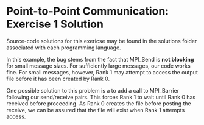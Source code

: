 # Point-to-Point Communication: Exercise 1  Solution

Source-code solutions for this exericse may be found in the solutions folder associated with each programming language.

In this example, the bug stems from the fact that MPI_Send is **not blocking** for small message sizes.  For sufficiently large messages, our code works fine.  For small messages, however, Rank 1 may attempt to access the output file before it has been created by Rank 0.

One possible solution to this problem is a to add a call to MPI_Barrier following our send/receive pairs.  This forces Rank 1 to wait until Rank 0 has received before proceeding.  As Rank 0 creates the file before posting the receive, we can be assured that the file will exist when Rank 1 attempts access.



